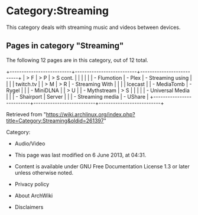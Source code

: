 Category:Streaming
==================

This category deals with streaming music and videos between devices.

Pages in category "Streaming"
-----------------------------

The following 12 pages are in this category, out of 12 total.

+--------------------------+--------------------------+--------------------------+
| > F                      | > P                      | > S cont.                |
|                          |                          |                          |
| -   Flumotion            | -   Plex                 | -   Streaming using      |
|                          |                          |     twitch.tv            |
| > M                      | > R                      | -   Streaming With       |
|                          |                          |     Icecast              |
| -   MediaTomb            | -   Rygel                |                          |
| -   MiniDLNA             |                          | > U                      |
| -   Mythstream           | > S                      |                          |
|                          |                          | -   Universal Media      |
|                          | -   Shairport            |     Server               |
|                          | -   Streaming media      | -   UShare               |
+--------------------------+--------------------------+--------------------------+

Retrieved from
"https://wiki.archlinux.org/index.php?title=Category:Streaming&oldid=261397"

Category:

-   Audio/Video

-   This page was last modified on 6 June 2013, at 04:31.
-   Content is available under GNU Free Documentation License 1.3 or
    later unless otherwise noted.
-   Privacy policy
-   About ArchWiki
-   Disclaimers
